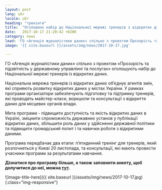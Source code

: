 ```yaml
---
layout: post
lang: ukr
locale: ukr
heading: "тренінги"
title:  "Оголошено набір до Національної мережі тренерів з відкритих даних"
date:   2017-10-17 21:20:42 +0200
category: news
lead: 'ГО «Агенція журналістики даних» спільно з проектом Прозорість та підзвітність у державному управлінні та послугах» оголошують набір до Національної мережі тренерів із відкритих даних.'
image: '{{ site.baseurl }}/assets/img/news/2017-10-17.jpg'

---
```

ГО «Агенція журналістики даних» спільно з проектом «Прозорість та підзвітність у державному управлінні та послугах» оголошують набір до Національної мережі тренерів із відкритих даних.

Національна мережа тренерів із відкритих даних об’єднує агентів змін, які сприяють розвитку відкритих даних у містах України. У рамках програми організатори забезпечують підготовку та підтримку тренерів, які проводять майстер-класи, воркшопи та консультації з відкриття даних для місцевих органів влади.

Мета програми - підвищити доступність та якість відкритих даних в Україні, зміцнити спроможність державних установ у публікації відкритих даних, збільшити роль даних у здійсненні державної політики та підвищити громадський попит і та навички роботи з відкритими даними.

Програма передбачає два етапи: п’ятиденний тренінг для тренерів, який розпочнеться у Києві 20 листопада, та консультації, які мають провести учасники програми за результатами навчання.

**Дізнатися про програму більше, а також заповнити анкету, щоб долучитися до неї, можна [тут][tot].**

[tot]: http://texty.org.ua/tot/

 ![image-title-here]({{ site.baseurl }}/assets/img/news/2017-10-17.jpg){:class="img-responsive"}
